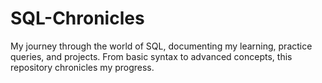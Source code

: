 # SQL-Chronicles
My journey through the world of SQL, documenting my learning, practice queries, and projects. From basic syntax to advanced concepts, this repository chronicles my progress.
